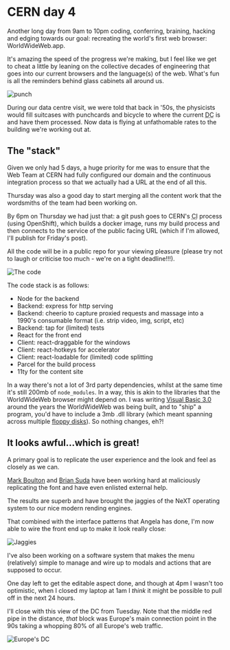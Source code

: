 # CERN day 4

Another long day from 9am to 10pm coding, conferring, braining, hacking and edging towards our goal: recreating the world's first web browser: WorldWideWeb.app.

It's amazing the speed of the progress we're making, but I feel like we get to cheat a little by leaning on the collective decades of engineering that goes into our current browsers and the language(s) of the web. What's fun is all the reminders behind glass cabinets all around us.

![punch](/images/cern-2019/punch-cards.jpg)

During our data centre visit, we were told that back in '50s, the physicists would fill suitcases with punchcards and bicycle to where the current <abbr title="data centre">DC</abbr> is and have them processed. Now data is flying at unfathomable rates to the building we're working out at.

## The "stack"

Given we only had 5 days, a huge priority for me was to ensure that the Web Team at CERN had fully configured our domain and the continuous integration process so that we actually had a URL at the end of all this.

Thursday was also a good day to start merging all the content work that the wordsmiths of the team had been working on.

By 6pm on Thursday we had just that: a git push goes to CERN's <abbr title="continuous integration">CI</abbr> process (using OpenShift), which builds a docker image, runs my build process and then connects to the service of the public facing URL (which if I'm allowed, I'll publish for Friday's post).

All the code will be in a public repo for your viewing pleasure (please try not to laugh or criticise too much - we're on a tight deadline!!!).

![The code](/images/cern-2019/code.jpg)

The code stack is as follows:

- Node for the backend
- Backend: express for http serving
- Backend: cheerio to capture proxied requests and massage into a 1990's consumable format (i.e. strip video, img, script, etc)
- Backend: tap for (limited) tests
- React for the front end
- Client: react-draggable for the windows
- Client: react-hotkeys for accelerator
- Client: react-loadable for (limited) code splitting
- Parcel for the build process
- 11ty for the content site

In a way there's not a lot of 3rd party dependencies, whilst at the same time it's still 200mb of `node_modules`. In a way, this is akin to the libraries that the WorldWideWeb browser might depend on. I was writing [Visual Basic 3.0](https://winworldpc.com/product/microsoft-visual-bas/30) around the years the WorldWideWeb was being built, and to "ship" a program, you'd have to include a 3mb .dll library (which meant spanning across multiple [floppy disks](https://en.m.wikipedia.org/wiki/Floppy_disk)). So nothing changes, eh?!

## It looks awful…which is great!

A primary goal is to replicate the user experience and the look and feel as closely as we can.

[Mark Boulton](https://markboulton.co.uk/) and [Brian Suda](https://suda.co.uk/) have been working hard at maliciously replicating the font and have even enlisted external help.

The results are superb and have brought the jaggies of the NeXT operating system to our nice modern rending engines.

That combined with the interface patterns that Angela has done, I'm now able to wire the front end up to make it look really close:

![Jaggies](/images/cern-2019/jaggies.jpg)

I've also been working on a software system that makes the menu (relatively) simple to manage and wire up to modals and actions that are supposed to occur.

One day left to get the editable aspect done, and though at 4pm I wasn't too optimistic, when I closed my laptop at 1am I _think_ it might be possible to pull off in the next 24 hours.

I'll close with this view of the DC from Tuesday. Note that the middle red pipe in the distance, _that_ block was Europe's main connection point in the 90s taking a whopping 80% of all Europe's web traffic.

![Europe's DC](/images/cern-2019/europe-dc.jpg)
